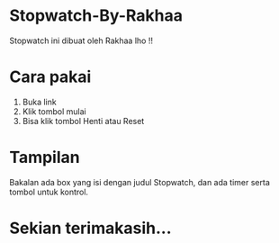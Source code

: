 # Stopwatch-By-Rakhaa
Stopwatch ini dibuat oleh Rakhaa lho !!

# Cara pakai
1. Buka link
2. Klik tombol mulai
3. Bisa klik tombol Henti atau Reset

# Tampilan
Bakalan ada box yang isi dengan judul Stopwatch, dan ada timer serta tombol untuk kontrol.

# Sekian terimakasih...
